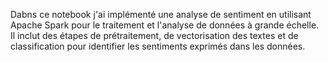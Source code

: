Dabns ce notebook j'ai implémenté une analyse de sentiment en utilisant Apache Spark pour le traitement et l'analyse de données à grande échelle. Il inclut des étapes de prétraitement, de vectorisation des textes et de classification pour identifier les sentiments exprimés dans les données.
